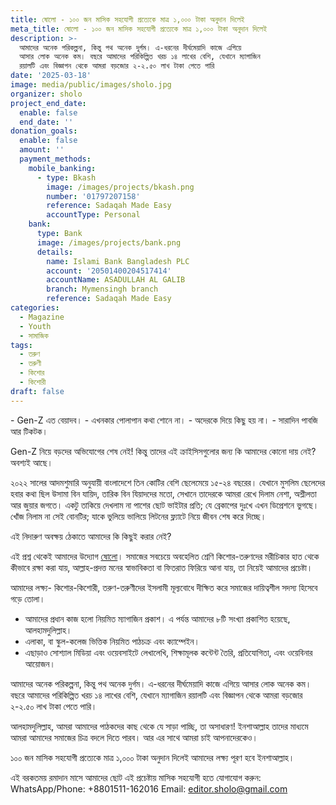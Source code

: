 ```yaml
---
title: ষোলো - ১০০ জন মাসিক সহযোগী প্রত্যেকে মাত্র ১,০০০ টাকা অনুদান দিলেই
meta_title: ষোলো - ১০০ জন মাসিক সহযোগী প্রত্যেকে মাত্র ১,০০০ টাকা অনুদান দিলেই
description: >-
  আমাদের অনেক পরিকল্পনা, কিন্তু পথ অনেক দুর্গম। এ-ধরনের দীর্ঘমেয়াদি কাজে এগিয়ে
  আসার লোক অনেক কম। বছরে আমাদের পরিকিল্পিত খরচ ১৪ লাখের বেশি, যেখানে ম্যাগাজিন
  রয়ালটি এবং বিজ্ঞাপন থেকে আমরা বড়জোর ২-২.৫০ লাখ টাকা পেতে পারি
date: '2025-03-18'
image: media/public/images/sholo.jpg
organizer: sholo
project_end_date:
  enable: false
  end_date: ''
donation_goals:
  enable: false
  amount: ''
  payment_methods:
    mobile_banking:
      - type: Bkash
        image: /images/projects/bkash.png
        number: '01797207158'
        reference: Sadaqah Made Easy
        accountType: Personal
    bank:
      type: Bank
      image: /images/projects/bank.png
      details:
        name: Islami Bank Bangladesh PLC
        account: '20501400204517414'
        accountName: ASADULLAH AL GALIB
        branch: Mymensingh branch
        reference: Sadaqah Made Easy
categories:
  - Magazine
  - Youth
  - সামাজিক
tags:
  - তরুণ
  - তরুণী
  - কিশোর
  - কিশোরী
draft: false
---
```

\- Gen-Z এত বেয়াদব।
\- এখনকার পোলাপান কথা শোনে না।
\- অদেরকে দিয়ে কিছু হয় না।
\- সারাদিন পাবজি আর টিকটক।

Gen-Z নিয়ে বড়দের অভিযোগের শেষ নেই! কিন্তু তাদের এই ক্রাইসিসগুলোর জন্য কি আমাদের কোনো দায় নেই? অবশ্যই আছে।

২০২২ সালের আদমশুমারি অনুযায়ী বাংলাদেশে তিন কোটির বেশি ছেলেমেয়ে ১৫-২৪ বছরের। যেখানে মুসলিম ছেলেদের হবার কথা ছিল উসামা বিন যায়িদ, তারিক বিন যিয়াদদের মতো, সেখানে তাদেরকে আমরা রেখে দিলাম নেশা, অশ্লীলতা আর জুয়ার জগতে। একটু তাকিয়ে দেখলাম না পাশের ছোট ভাইটার প্রতি; যে ব্রেকাপের দুঃখে এখন ডিপ্রেশনে ভুগছে। খোঁজ নিলাম না সেই বোনটির; যাকে ভুলিয়ে ভালিয়ে লিটনের ফ্ল্যাটে নিয়ে জীবন শেষ করে দিচ্ছে।

এই নিদারুণ অবক্ষয় ঠেকাতে আমাদের কি কিছুই করার নেই?

এই প্রশ্ন থেকেই আমাদের উদ্যোগ [ষোলো](https://www.facebook.com/sholo.official)। সমাজের সবচেয়ে অবহেলিত শ্রেণি কিশোর-তরুণদের মরীচিকার হাত থেকে কীভাবে রক্ষা করা যায়, আল্লাহ-প্রদত্ত মনের স্বাভাবিকতা বা ফিতরাত ফিরিয়ে আনা যায়, তা নিয়েই আমাদের প্রচেষ্টা।

আমাদের লক্ষ্য- কিশোর-কিশোরী, তরুণ-তরুণীদের ইসলামী মূল্যবোধে দীক্ষিত করে সমাজের দায়িত্বশীল সদস্য হিসেবে গড়ে তোলা।

* আমাদের প্রধান কাজ হলো নিয়মিত ম্যাগাজিন প্রকাশ। এ পর্যন্ত আমাদের ৮টি সংখ্যা প্রকাশিত হয়েছে, আলহামদুলিল্লাহ।
* এলাকা, বা স্কুল-কলেজ ভিত্তিক নিয়মিত পাঠচক্র এবং ক্যাম্পেইন।
* এছাড়াও সোশ্যাল মিডিয়া এবং ওয়েবসাইটে লেখালেখি, শিক্ষামূলক কন্টেন্ট তৈরি, প্রতিযোগিতা, এবং ওয়েবিনার আয়োজন।

আমাদের অনেক পরিকল্পনা, কিন্তু পথ অনেক দুর্গম। এ-ধরনের দীর্ঘমেয়াদি কাজে এগিয়ে আসার লোক অনেক কম। বছরে আমাদের পরিকিল্পিত খরচ ১৪ লাখের বেশি, যেখানে ম্যাগাজিন রয়ালটি এবং বিজ্ঞাপন থেকে আমরা বড়জোর ২-২.৫০ লাখ টাকা পেতে পারি।

আলহামদুলিল্লাহ, আমরা আমাদের পাঠকদের কাছ থেকে যে সাড়া পাচ্ছি, তা অসাধারণ! ইনশাআল্লাহ তাদের মাধ্যমে আমরা আমাদের সমাজের চিত্র বদলে দিতে পারব। আর এর সাথে আমরা চাই আপনাদেরকেও।

১০০ জন মাসিক সহযোগী প্রত্যেকে মাত্র ১,০০০ টাকা অনুদান দিলেই আমাদের লক্ষ্য পূরণ হবে ইনশাআল্লাহ।

এই বরকতময় রমাদান মাসে আমাদের ছোট এই প্রচেষ্টায় মাসিক সহযোগী হতে যোগাযোগ করুন:
WhatsApp/Phone: +8801511-162016
Email: [editor.sholo@gmail.com](mailto\:editor.sholo@gmail.com)
